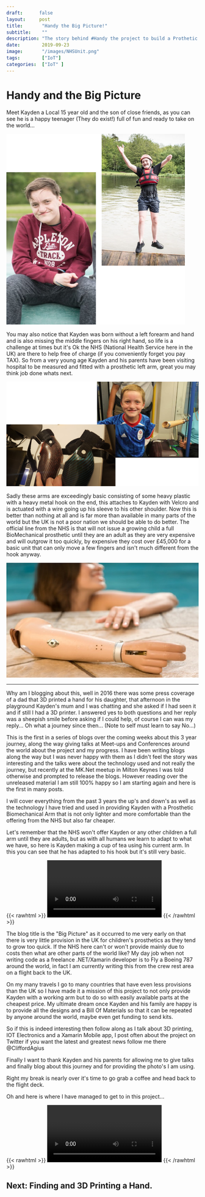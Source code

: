 ```yaml
---
draft:      false
layout:     post
title:       "Handy the Big Picture!"
subtitle:    ""
description: "The story behind #Handy the project to build a Prothetic Hand."
date:        2019-09-23
image:       "/images/NHSUnit.png"
tags:        ["IoT"]
categories:  ["IoT" ]
---
```


# Handy and the Big Picture

Meet Kayden a Local 15 year old and the son of close friends, as you can see he is a happy teenager (They do exist!) full of fun and ready to take on the world...

![Kayden](/images/Kayden.png)

You may also notice that Kayden was born without a left forearm and hand and is also missing the middle fingers on his right hand, so life is a challenge at times but it's Ok the NHS (National Health Service here in the UK) are there to help free of charge (if you conveniently forget you pay TAX).  So from a very young age Kayden and his parents have been visiting hospital to be measured and fitted with a prosthetic left arm, great you may think job done whats next.

![NHS Offering](/images/NHSoffering.png)

Sadly these arms are exceedingly basic consisting of some heavy plastic with a heavy metal hook on the end, this attaches to Kayden with Velcro and is actuated with a wire going up his sleeve to his other shoulder.  Now this is better than nothing at all and is far more than available in many parts of the world but the UK is not a poor nation we should be able to do better.  The official line from the NHS is that will not issue a growing child a full BioMechanical prosthetic until they are an adult as they are very expensive and will outgrow it too quickly, by expensive they cost over £45,000 for a basic unit that can only move a few fingers and isn't much different from the hook anyway.

![NHS Unit](/images/NHSUnit.png)

---

Why am I blogging about this, well in 2016 there was some press coverage of a dad that 3D printed a hand for his daughter, that afternoon in the playground Kayden's mum and I was chatting and she asked if I had seen it and if still I had a 3D printer.  I answered yes to both questions and her reply was a sheepish smile before asking if I could help, of course I can was my reply... Oh what a journey since then... (Note to self must learn to say No...)

This is the first in a series of blogs over the coming weeks about this 3 year journey, along the way giving talks at Meet-ups and Conferences around the world about the project and my progress. I have been writing blogs along the way but I was never happy with them as I didn't feel the story was interesting and the talks were about the technology used and not really the journey, but recently at the MK.Net meetup in Milton Keynes I was told otherwise and prompted to release the blogs.  However reading over the unreleased material I am still 100% happy so I am starting again and here is the first in many posts.

I will cover everything from the past 3 years the up's and down's as well as the technology I have tried and used in providing Kayden with a Prosthetic Biomechanical Arm that is not only lighter and more comfortable than the offering from the NHS but also far cheaper.

Let's remember that the NHS won't offer Kayden or any other children a full arm until they are adults, but as with all humans we learn to adapt to what we have, so here is Kayden making a cup of tea using his current arm.  In this you can see that he has adapted to his hook but it's still very basic.

{{< rawhtml >}}
    <video src="/images/MakingACuppa.mp4" controls> </video>
{{< /rawhtml >}}


The blog title is the "Big Picture" as it occurred to me very early on that there is very little provision in the UK for children's prosthetics as they tend to grow too quick. If the NHS here can't or won't provide mainly due to costs then what are other parts of the world like?  My day job when not writing code as a freelance .NET/Xamarin developer is to Fly a Boeing 787 around the world, in fact I am currently writing this from the crew rest area on a flight back to the UK.

On my many travels I go to many countries that have even less provisions than the UK so I have made it a mission of this project to not only provide Kayden with a working arm but to do so with easily available parts at the cheapest price.  My ultimate dream once Kayden and his family are happy is to provide all the designs and a Bill Of Materials so that it can be repeated by anyone around the world, maybe even get funding to send kits.

So if this is indeed interesting then follow along as I talk about 3D printing, IOT Electronics and a Xamarin Mobile app, I post often about the project on Twitter if you want the latest and greatest news follow me there @CliffordAgius

Finally I want to thank Kayden and his parents for allowing me to give talks and finally blog about this journey and for providing the photo's I am using.

Right my break is nearly over it's time to go grab a coffee and head back to the flight deck.

Oh and here is where I have managed to get to in this project...

{{< rawhtml >}}
    <video src="/images/HandyMoving.mp4" controls> </video>
{{< /rawhtml >}}

## Next: Finding and 3D Printing a Hand.